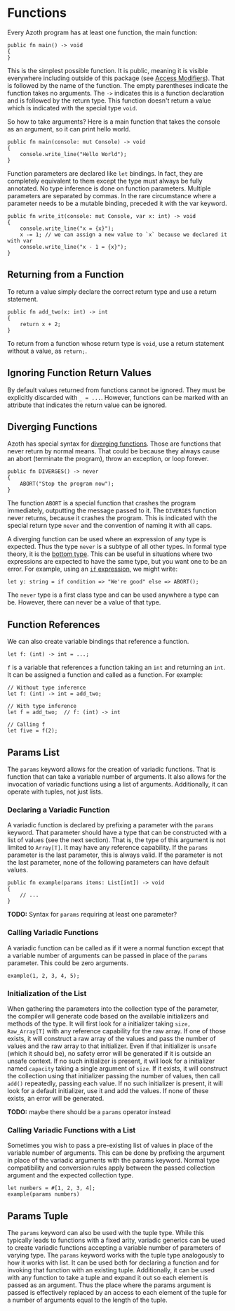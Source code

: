 # Functions

Every Azoth program has at least one function, the main function:

```azoth
public fn main() -> void
{
}
```

This is the simplest possible function. It is public, meaning it is visible everywhere including
outside of this package (see [Access Modifiers](access-modifiers.md)). That is followed by the name
of the function. The empty parentheses indicate the function takes no arguments. The `->` indicates
this is a function declaration and is followed by the return type. This function doesn't return a
value which is indicated with the special type `void`.

So how to take arguments? Here is a main function that takes the console as an argument, so it can
print hello world.

```azoth
public fn main(console: mut Console) -> void
{
    console.write_line("Hello World");
}
```

Function parameters are declared like `let` bindings. In fact, they are completely equivalent to
them except the type must always be fully annotated. No type inference is done on function
parameters. Multiple parameters are separated by commas. In the rare circumstance where a parameter
needs to be a mutable binding, preceded it with the var keyword.

```azoth
public fn write_it(console: mut Console, var x: int) -> void
{
    console.write_line("x = {x}");
    x -= 1; // we can assign a new value to `x` because we declared it with var
    console.write_line("x - 1 = {x}");
}
```

## Returning from a Function

To return a value simply declare the correct return type and use a return statement.

```azoth
public fn add_two(x: int) -> int
{
    return x + 2;
}
```

To return from a function whose return type is `void`, use a return statement without a value, as
`return;`.

## Ignoring Function Return Values

By default values returned from functions cannot be ignored. They must be explicitly discarded with
`_ = ...`. However, functions can be marked with an attribute that indicates the return value can be
ignored.

## Diverging Functions

Azoth has special syntax for [diverging
functions](https://en.wikipedia.org/wiki/Divergence_(computer_science)). Those are functions that
never return by normal means. That could be because they always cause an abort (terminate the
program), throw an exception, or loop forever.

```azoth
public fn DIVERGES() -> never
{
    ABORT("Stop the program now");
}
```

The function `ABORT` is a special function that crashes the program immediately, outputting the
message passed to it. The `DIVERGES` function never returns, because it crashes the program. This is
indicated with the special return type `never` and the convention of naming it with all caps.

A diverging function can be used where an expression of any type is expected. Thus the type `never`
is a subtype of all other types. In formal type theory, it is the [bottom
type](https://en.wikipedia.org/wiki/Bottom_type). This can be useful in situations where two
expressions are expected to have the same type, but you want one to be an error. For example, using
an [`if` expression](choice-expressions.md#if-expression), we might write:

```azoth
let y: string = if condition => "We're good" else => ABORT();
```

The `never` type is a first class type and can be used anywhere a type can be. However, there can
never be a value of that type.

## Function References

We can also create variable bindings that reference a function.

```azoth
let f: (int) -> int = ...;
```

`f` is a variable that references a function taking an `int` and returning an `int`. It can be
assigned a function and called as a function. For example:

```azoth
// Without type inference
let f: (int) -> int = add_two;

// With type inference
let f = add_two;  // f: (int) -> int

// Calling f
let five = f(2);
```

## Params List

The `params` keyword allows for the creation of variadic functions. That is function that can take a
variable number of arguments. It also allows for the invocation of variadic functions using a list
of arguments. Additionally, it can operate with tuples, not just lists.

### Declaring a Variadic Function

A variadic function is declared by prefixing a parameter with the `params` keyword. That parameter
should have a type that can be constructed with a list of values (see the next section). That is,
the type of this argument is not limited to `Array[T]`. It may have any reference capability. If the
`params` parameter is the last parameter, this is always valid. If the parameter is not the last
parameter, none of the following parameters can have default values.

```azoth
public fn example(params items: List[int]) -> void
{
    // ...
}
```

**TODO:** Syntax for `params` requiring at least one parameter?

### Calling Variadic Functions

A variadic function can be called as if it were a normal function except that a variable number of
arguments can be passed in place of the `params` parameter. This could be zero arguments.

```azoth
example(1, 2, 3, 4, 5);
```

### Initialization of the List

When gathering the parameters into the collection type of the parameter, the compiler will generate
code based on the available initializers and methods of the type. It will first look for a
initializer taking `size, Raw_Array[T]` with any reference capability for the raw array. If one of
those exists, it will construct a raw array of the values and pass the number of values and the raw
array to that initializer. Even if that initializer is `unsafe` (which it should be), no safety
error will be generated if it is outside an unsafe context. If no such initializer is present, it
will look for a initializer named `capacity` taking a single argument of `size`. If it exists, it
will construct the collection using that initializer passing the number of values, then call `add()`
repeatedly, passing each value. If no such initializer is present, it will look for a default
initializer, use it and add the values. If none of these exists, an error will be generated.

**TODO:** maybe there should be a `params` operator instead

### Calling Variadic Functions with a List

Sometimes you wish to pass a pre-existing list of values in place of the variable number of
arguments. This can be done by prefixing the argument in place of the variadic arguments with the
params keyword. Normal type compatibility and conversion rules apply between the passed collection
argument and the expected collection type.

```azoth
let numbers = #[1, 2, 3, 4];
example(params numbers)
```

## Params Tuple

The `params` keyword can also be used with the tuple type. While this typically leads to functions
with a fixed arity, variadic generics can be used to create variadic functions accepting a variable
number of parameters of varying type. The `params` keyword works with the tuple type analogously to
how it works with list. It can be used both for declaring a function and for invoking that function
with an existing tuple. Additionally, it can be used with any function to take a tuple and expand it
out so each element is passed as an argument. Thus the place where the params argument is passed is
effectively replaced by an access to each element of the tuple for a number of arguments equal to
the length of the tuple.

